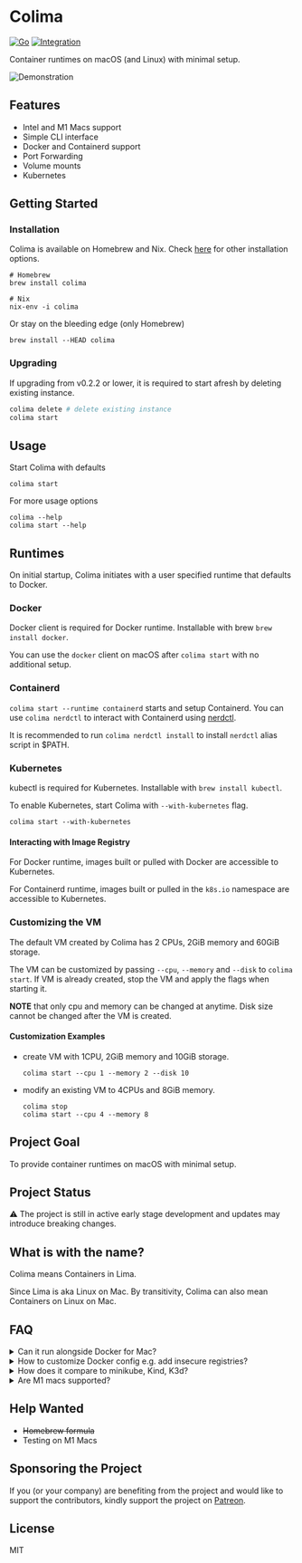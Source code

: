 # Colima

[![Go](https://github.com/abiosoft/colima/actions/workflows/go.yml/badge.svg)](https://github.com/abiosoft/colima/actions/workflows/go.yml)
[![Integration](https://github.com/abiosoft/colima/actions/workflows/integration.yml/badge.svg)](https://github.com/abiosoft/colima/actions/workflows/integration.yml)

Container runtimes on macOS (and Linux) with minimal setup.

![Demonstration](colima.gif)

## Features

- Intel and M1 Macs support
- Simple CLI interface
- Docker and Containerd support
- Port Forwarding
- Volume mounts
- Kubernetes

## Getting Started

### Installation

Colima is available on Homebrew and Nix. Check [here](INSTALL.md) for other installation options.

```
# Homebrew
brew install colima

# Nix
nix-env -i colima
```

Or stay on the bleeding edge (only Homebrew)

```
brew install --HEAD colima
```

### Upgrading

If upgrading from v0.2.2 or lower, it is required to start afresh by deleting existing instance.

```sh
colima delete # delete existing instance
colima start
```

## Usage

Start Colima with defaults

```
colima start
```

For more usage options

```
colima --help
colima start --help
```

## Runtimes

On initial startup, Colima initiates with a user specified runtime that defaults to Docker.

### Docker

Docker client is required for Docker runtime. Installable with brew `brew install docker`.

You can use the `docker` client on macOS after `colima start` with no additional setup.

### Containerd

`colima start --runtime containerd` starts and setup Containerd. You can use `colima nerdctl` to interact with
Containerd using [nerdctl](https://github.com/containerd/nerdctl).

It is recommended to run `colima nerdctl install` to install `nerdctl` alias script in $PATH.

### Kubernetes

kubectl is required for Kubernetes. Installable with `brew install kubectl`.

To enable Kubernetes, start Colima with `--with-kubernetes` flag.

```
colima start --with-kubernetes
```

#### Interacting with Image Registry

For Docker runtime, images built or pulled with Docker are accessible to Kubernetes.

For Containerd runtime, images built or pulled in the `k8s.io` namespace are accessible to Kubernetes.

### Customizing the VM

The default VM created by Colima has 2 CPUs, 2GiB memory and 60GiB storage.

The VM can be customized by passing `--cpu`, `--memory` and `--disk` to `colima start`. If VM is already created, stop
the VM and apply the flags when starting it.

**NOTE** that only cpu and memory can be changed at anytime. Disk size cannot be changed after the VM is created.

#### Customization Examples

- create VM with 1CPU, 2GiB memory and 10GiB storage.

  ```
  colima start --cpu 1 --memory 2 --disk 10
  ```

- modify an existing VM to 4CPUs and 8GiB memory.

  ```
  colima stop
  colima start --cpu 4 --memory 8
  ```

## Project Goal

To provide container runtimes on macOS with minimal setup.

## Project Status

⚠️ The project is still in active early stage development and updates may introduce breaking changes.

## What is with the name?

Colima means Containers in Lima.

Since Lima is aka Linux on Mac. By transitivity, Colima can also mean Containers on Linux on Mac.

## FAQ

<details>
<summary>Can it run alongside Docker for Mac?</summary>
<p>

~~No, except when started with Containerd runtime. Colima assumes to be the default Docker context and will conflict with
Docker for Mac. You should run either, not both.~~

Yes, from version v0.3.0, Colima can run alongside Docker for Mac.

to switch between them, use `docker context`
```shell
$ docker context list
NAME                TYPE                DESCRIPTION                               DOCKER ENDPOINT                              KUBERNETES ENDPOINT   ORCHESTRATOR
colima *            moby                colima                                    unix:///${HOME}/.colima/docker.sock
default             moby                Current DOCKER_HOST based configuration   unix:///var/run/docker.sock                                        swarm
desktop-linux       moby                                                          unix:///${HOME}/.docker/run/docker.sock
```
</p>
</details>

<details>
<summary>How to customize Docker config e.g. add insecure registries?</summary>
<p>

On first startup, Colima generates Docker daemon.json file at `$HOME/.colima/docker/daemon.json`.

Simply modify the daemon.json file accordingly and restart Colima.

</p>
</details>

<details>
<summary>How does it compare to minikube, Kind, K3d?</summary>
<p>

### For Kubernetes

Yes, you can create a Kubernetes cluster with minikube (with Docker driver), Kind or K3d instead of enabling Kubernetes
in Colima. Those are better options if you need multiple clusters, or do not need Docker and Kubernetes to share the
same images and runtime.

### For Docker

Minikube with Docker runtime can expose the cluster's Docker with `minikube docker-env`. But there are some caveats.

- Kubernetes is not optional, even if you only need Docker.

- All of minikube's free drivers for macOS fall-short in one of performance, port forwarding or volumes. While
  port-forwarding and volumes are non-issue for Kubernetes, they can be a deal breaker for Docker-only use.

</p>
</details>

<details>
<summary>Are M1 macs supported?</summary>
<p>

Colima supports and works on M1 macs but not rigorously tested as the author do not currently possess an M1 device.
Feedbacks would be appreciated.

</p>
</details>

## Help Wanted

- ~~Homebrew formula~~
- Testing on M1 Macs

## Sponsoring the Project

If you (or your company) are benefiting from the project and would like to support the contributors, kindly support the project on [Patreon](https://patreon.com/colima).

## License

MIT
